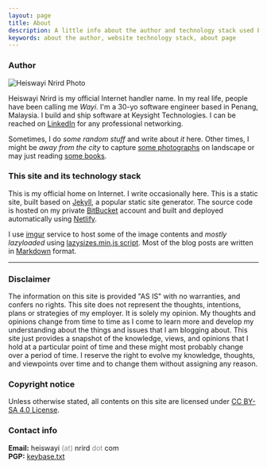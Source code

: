 ```yaml
---
layout: page
title: About
description: A little info about the author and technology stack used by this site.
keywords: about the author, website technology stack, about page
---
```


### Author

<div class="author-info">
	<div class="with-avatar">
		<div class="photo">
			<img src="https://avatars0.githubusercontent.com/u/13794983?v=4" alt="Heiswayi Nrird Photo">
		</div>
		<p class="intro-text">Heiswayi Nrird is my official Internet handler name. In my real life, people have been calling me <em>Wayi</em>. I'm a 30-yo software engineer based in Penang, Malaysia. I build and ship software at Keysight Technologies. I can be reached on <a href="https://my.linkedin.com/in/nrird">LinkedIn</a> for any professional networking.</p>
		<p class="intro-text">Sometimes, I do <em title="Exploring. Coding. Building. Documenting.">some random stuff</em> and write about <em>it</em> here. Other times, I might be <em>away from the city</em> to capture <a href="{{ "/photography" | prepend: site.baseurl | prepend: site.url }}">some photographs</a> on landscape or may just reading <a href="{{ "/books-i-read" | prepend: site.baseurl | prepend: site.url }}">some books</a>.</p>
	</div>
</div>

### This site and its technology stack

This is my official home on Internet. I write occasionally here. This is a static site, built based on [Jekyll](http://jekyllrb.com), a popular static site generator. The source code is hosted on my private [BitBucket](https://bitbucket.org/heiswayi/) account and built and deployed automatically using [Netlify](https://www.netlify.com/).

I use [imgur](https://imgur.com/) service to host some of the image contents and _mostly lazyloaded_ using [lazysizes.min.js script](https://github.com/aFarkas/lazysizes). Most of the blog posts are written in [Markdown](https://www.markdownguide.org/) format.

<hr class="break">

### Disclaimer

The information on this site is provided "AS IS" with no warranties, and confers no rights. This site does not represent the thoughts, intentions, plans or strategies of my employer. It is solely my opinion. My thoughts and opinions change from time to time as I come to learn more and develop my understanding about the things and issues that I am blogging about. This site just provides a snapshot of the knowledge, views, and opinions that I hold at a particular point of time and these might most probably change over a period of time. I reserve the right to evolve my knowledge, thoughts, and viewpoints over time and to change them without assigning any reason.

### Copyright notice

Unless otherwise stated, all contents on this site are licensed under [CC BY-SA 4.0 License](https://creativecommons.org/licenses/by-sa/4.0/).

### Contact info

**Email:** heiswayi <span style="display:none">-antispam-</span> <span style="opacity:0.5">(at)</span> <span style="display:none">-antispam-</span>nrird <span style="opacity:0.5">dot</span> com<br>
**PGP:** [keybase.txt](keybase.txt)